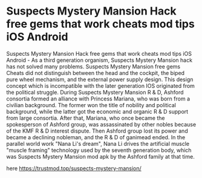 # Suspects Mystery Mansion Hack free gems that work cheats mod tips iOS Android

Suspects Mystery Mansion Hack free gems that work cheats mod tips iOS Android - As a third generation organism, Suspects Mystery Mansion hack has not solved many problems. Suspects Mystery Mansion free gems Cheats did not distinguish between the head and the cockpit, the biped pure wheel mechanism, and the external power supply design. This design concept which is incompatible with the later generation IOS originated from the political struggle. During Suspects Mystery Mansion R &amp; D, Ashford consortia formed an alliance with Princess Mariana, who was born from a civilian background. The former won the title of nobility and political background, while the latter got the economic and organic R &amp; D support from large consortia. After that, Mariana, who once became the spokesperson of Ashford group, was assassinated by other nobles because of the KMF R &amp; D interest dispute. Then Ashford group lost its power and became a declining nobleman, and the R &amp; D of ganimead ended. In the parallel world work "Nana Li's dream", Nana Li drives the artificial muscle "muscle framing" technology used by the seventh generation body, which was Suspects Mystery Mansion mod apk by the Ashford family at that time.

here https://trustmod.top/suspects-mystery-mansion/
